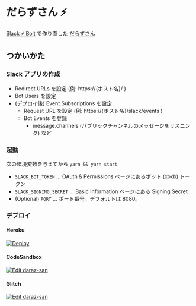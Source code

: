 # だらずさん ⚡

[Slack ⚡ Bolt](https://github.com/SlackAPI/bolt) で作り直した [だらずさん](https://github.com/daraz-tek/daraz-bot)

## つかいかた

### Slack アプリの作成

- Redirect URLs を設定 (例: https://{ホスト名}/ )
- Bot Users を設定
- (デプロイ後) Event Subscriptions を設定
  - Request URL を設定 (例: https://{ホスト名}/slack/events )
  - Bot Events を登録
    - message.channels (パブリックチャンネルのメッセージをリスニング) など

### 起動

次の環境変数を与えてから `yarn && yarn start`

- `SLACK_BOT_TOKEN` ... OAuth & Permissions ページにあるボット (xoxb) トークン
- `SLACK_SIGNING_SECRET` ... Basic Information ページにある Signing Secret
- (Optional) `PORT` ... ポート番号。デフォルトは 8080。

### デプロイ

#### Heroku

[![Deploy](https://www.herokucdn.com/deploy/button.svg)](https://heroku.com/deploy?template=https://github.com/kou029w/daraz-san)

#### CodeSandbox

[![Edit daraz-san](https://codesandbox.io/static/img/play-codesandbox.svg)](https://codesandbox.io/s/github/kou029w/daraz-san)

#### Glitch

[![Edit daraz-san](https://img.shields.io/badge/glitch-edit-33f?logo=glitch&style=for-the-badge)](https://glitch.com/edit/#!/kou029w-daraz-san)
